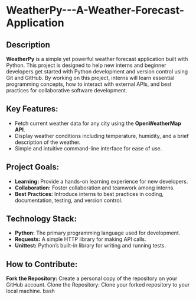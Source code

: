 
# WeatherPy---A-Weather-Forecast-Application

## Description
**WeatherPy** is a simple yet powerful weather forecast application built with Python. This project is designed to help new interns and beginner developers get started with Python development and version control using Git and GitHub. By working on this project, interns will learn essential programming concepts, how to interact with external APIs, and best practices for collaborative software development.

## Key Features:

* Fetch current weather data for any city using the **OpenWeatherMap API**.
* Display weather conditions including temperature, humidity, and a brief description of the weather.
* Simple and intuitive command-line interface for ease of use.

## Project Goals:
* **Learning:** Provide a hands-on learning experience for new developers.
* **Collaboration:** Foster collaboration and teamwork among interns.
* **Best Practices:** Introduce interns to best practices in coding, documentation, testing, and version control.

## Technology Stack:

* **Python:** The primary programming language used for development.
* **Requests:** A simple HTTP library for making API calls.
* **Unittest:** Python’s built-in library for writing and running tests.

## **How to Contribute:**

**Fork the Repository:** Create a personal copy of the repository on your GitHub account.
Clone the Repository: Clone your forked repository to your local machine.
bash


